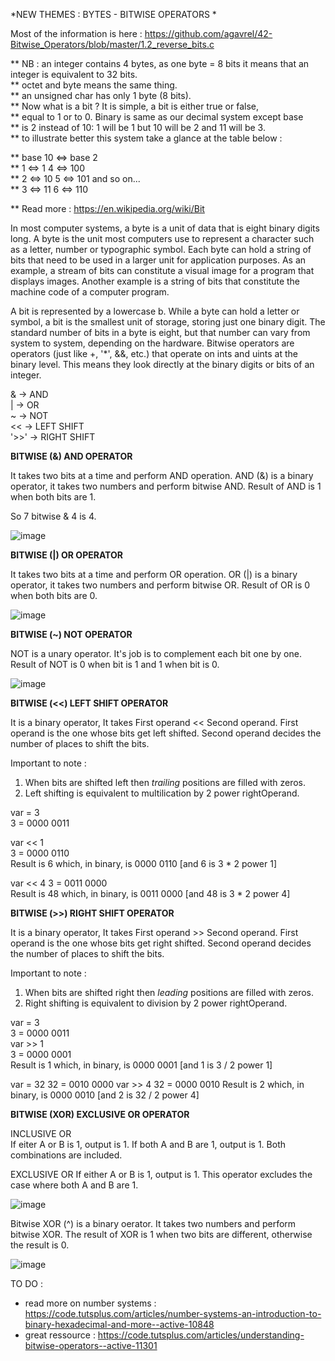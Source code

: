 *NEW THEMES : BYTES - BITWISE OPERATORS *

Most of the information is here : https://github.com/agavrel/42-Bitwise_Operators/blob/master/1.2_reverse_bits.c

** NB : an integer contains 4 bytes, as one byte = 8 bits it means that an integer is equivalent to 32 bits.  
** octet and byte means the same thing.  
** an unsigned char has only 1 byte (8 bits).   
** Now what is a bit ? It is simple, a bit is either true or false,  
** equal to 1 or to 0. Binary is same as our decimal system except base  
** is 2 instead of 10: 1 will be 1 but 10 will be 2 and 11 will be 3.  
** to illustrate better this system take a glance at the table below :  

** base 10 <=> base 2  
** 1 <=>  1     4 <=>  100  
** 2 <=> 10     5 <=>  101      and so on...  
** 3 <=> 11     6 <=>  110  

** Read more : https://en.wikipedia.org/wiki/Bit  


In most computer systems, a byte is a unit of data that is eight binary digits long. A byte is the unit most computers use to represent a character such as a letter, number or typographic symbol. Each byte can hold a string of bits that need to be used in a larger unit for application purposes. As an example, a stream of bits can constitute a visual image for a program that displays images. Another example is a string of bits that constitute the machine code of a computer program.

A bit is represented by a lowercase b. While a byte can hold a letter or symbol, a bit is the smallest unit of storage, storing just one binary digit. The standard number of bits in a byte is eight, but that number can vary from system to system, depending on the hardware. Bitwise operators are operators (just like +, '*', &&, etc.) that operate on ints and uints at the binary level. This means they look directly at the binary digits or bits of an integer. 

& -> AND  
| -> OR  
~ -> NOT  
<< -> LEFT SHIFT  
'>>' -> RIGHT SHIFT  

**BITWISE (&) AND OPERATOR**

It takes two bits at a time and perform AND operation.
AND (&) is a binary operator, it takes two numbers and perform bitwise AND.
Result of AND is 1 when both bits are 1. 

So 7 bitwise & 4 is 4.

![image](https://user-images.githubusercontent.com/113340699/208085688-2b46d7b9-1dbd-43c1-8e3e-22638262bfd2.png)


**BITWISE (|) OR OPERATOR**

It takes two bits at a time and perform OR operation. 
OR (|) is a binary operator, it takes two numbers and perform bitwise OR. 
Result of OR is 0 when both bits are 0.

![image](https://user-images.githubusercontent.com/113340699/208086120-ac057de6-f627-4755-8cd3-6109756894cb.png)


**BITWISE (~) NOT OPERATOR**

NOT is a unary operator. 
It's job is to complement each bit one by one. 
Result of NOT is 0 when bit is 1 and 1 when bit is 0.

![image](https://user-images.githubusercontent.com/113340699/208086399-f42238cd-c7d2-4507-8aa5-51b24babd59d.png)

**BITWISE (<<) LEFT SHIFT OPERATOR**

It is a binary operator, It takes First operand << Second operand.
First operand is the one whose bits get left shifted.
Second operand decides the number of places to shift the bits.

Important to note :  
1. When bits are shifted left then *trailing* positions are filled with zeros.  
2. Left shifting is equivalent to multilication by 2 power rightOperand.


var = 3  
3 = 0000 0011  

var << 1  
3 = 0000 0110   
Result is 6 which, in binary, is 0000 0110 [and 6 is 3 * 2 power 1]

var << 4 
3 = 0011 0000   
Result is 48 which, in binary, is 0011 0000 [and 48 is 3 * 2 power 4]


**BITWISE (>>) RIGHT SHIFT OPERATOR**

It is a binary operator, It takes First operand >> Second operand.
First operand is the one whose bits get right shifted.
Second operand decides the number of places to shift the bits.


Important to note :  
1. When bits are shifted right then *leading* positions are filled with zeros.  
2. Right shifting is equivalent to division by 2 power rightOperand.


var = 3  
3 = 0000 0011  
var >> 1  
3 = 0000 0001   
Result is 1 which, in binary, is 0000 0001 [and 1 is 3 / 2 power 1]

var = 32
32 = 0010 0000 
var >> 4 
32 = 0000 0010 
Result is 2 which, in binary, is 0000 0010 [and 2 is 32 / 2 power 4]

**BITWISE (XOR) EXCLUSIVE OR OPERATOR**

INCLUSIVE OR  
If eiter A or B is 1, output is 1.
If both A and B are 1, output is 1.
Both combinations are included. 

EXCLUSIVE OR
If either A or B is 1, output is 1.
This operator excludes the case where both A and B are 1.

![image](https://user-images.githubusercontent.com/113340699/208089803-f25a52fc-d7b6-40ed-9b89-c5bc4816cc87.png)

Bitwise XOR (^) is a binary oerator. It takes two numbers and perform bitwise XOR. 
The result of XOR is 1 when two bits are different, otherwise the result is 0.

![image](https://user-images.githubusercontent.com/113340699/208090273-be9070ef-7763-44f2-9f4d-e8c6c591aa30.png)



TO DO :
- read more on number systems : https://code.tutsplus.com/articles/number-systems-an-introduction-to-binary-hexadecimal-and-more--active-10848
- great ressource : https://code.tutsplus.com/articles/understanding-bitwise-operators--active-11301

